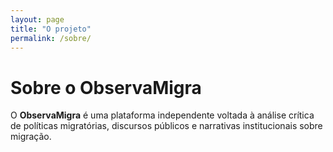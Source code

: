 ```yaml
---
layout: page
title: "O projeto"
permalink: /sobre/
---
```


# Sobre o ObservaMigra

O **ObservaMigra** é uma plataforma independente voltada à análise crítica de políticas migratórias, discursos públicos e narrativas institucionais sobre migração.
